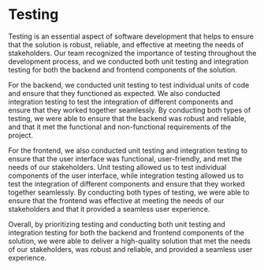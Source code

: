 # Testing

Testing is an essential aspect of software development that helps to ensure that the solution is robust, reliable, and effective at meeting the needs of stakeholders. Our team recognized the importance of testing throughout the development process, and we conducted both unit testing and integration testing for both the backend and frontend components of the solution.

For the backend, we conducted unit testing to test individual units of code and ensure that they functioned as expected. We also conducted integration testing to test the integration of different components and ensure that they worked together seamlessly. By conducting both types of testing, we were able to ensure that the backend was robust and reliable, and that it met the functional and non-functional requirements of the project.

For the frontend, we also conducted unit testing and integration testing to ensure that the user interface was functional, user-friendly, and met the needs of our stakeholders. Unit testing allowed us to test individual components of the user interface, while integration testing allowed us to test the integration of different components and ensure that they worked together seamlessly. By conducting both types of testing, we were able to ensure that the frontend was effective at meeting the needs of our stakeholders and that it provided a seamless user experience.

Overall, by prioritizing testing and conducting both unit testing and integration testing for both the backend and frontend components of the solution, we were able to deliver a high-quality solution that met the needs of our stakeholders, was robust and reliable, and provided a seamless user experience.
